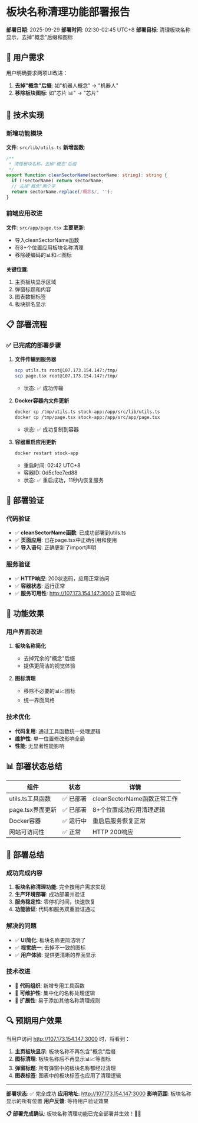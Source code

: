 # 板块名称清理功能部署报告
**部署日期**: 2025-09-29
**部署时间**: 02:30-02:45 UTC+8
**部署目标**: 清理板块名称显示，去掉"概念"后缀和图标

## 🎯 用户需求
用户明确要求两项UI改进：
1. **去掉"概念"后缀**: 如"机器人概念" → "机器人"
2. **移除板块图标**: 如"芯片 📊" → "芯片"

## 🚀 技术实现

### 新增功能模块
**文件**: `src/lib/utils.ts`
**新增函数**:
```typescript
/**
 * 清理板块名称，去掉"概念"后缀
 */
export function cleanSectorName(sectorName: string): string {
  if (!sectorName) return sectorName;
  // 去掉"概念"两个字
  return sectorName.replace(/概念$/, '');
}
```

### 前端应用改进
**文件**: `src/app/page.tsx`
**主要更新**:
- 导入cleanSectorName函数
- 在8+个位置应用板块名称清理
- 移除硬编码的📊和📈图标

**关键位置**:
1. 主页板块显示区域
2. 弹窗标题和内容
3. 图表数据标签
4. 板块排名显示

## 📋 部署流程

### ✅ 已完成的部署步骤

1. **文件传输到服务器**
   ```bash
   scp utils.ts root@107.173.154.147:/tmp/
   scp page.tsx root@107.173.154.147:/tmp/
   ```
   - 状态: ✅ 成功传输

2. **Docker容器内文件更新**
   ```bash
   docker cp /tmp/utils.ts stock-app:/app/src/lib/utils.ts
   docker cp /tmp/page.tsx stock-app:/app/src/app/page.tsx
   ```
   - 状态: ✅ 成功复制到容器

3. **容器重启应用更新**
   ```bash
   docker restart stock-app
   ```
   - 重启时间: 02:42 UTC+8
   - 容器ID: 0d5cfee7ed88
   - 状态: ✅ 重启成功，11秒内恢复服务

## 🔧 部署验证

### 代码验证
- ✅ **cleanSectorName函数**: 已成功部署到utils.ts
- ✅ **页面应用**: 已在page.tsx中正确引用和使用
- ✅ **导入语句**: 正确更新了import声明

### 服务验证
- ✅ **HTTP响应**: 200状态码，应用正常访问
- ✅ **容器状态**: 运行正常
- ✅ **服务可用性**: http://107.173.154.147:3000 正常响应

## 🎯 功能效果

### 用户界面改进
1. **板块名称简化**
   - 去掉冗余的"概念"后缀
   - 提供更简洁的视觉体验

2. **图标清理**
   - 移除不必要的📊📈图标
   - 统一界面风格

### 技术优化
- **代码复用**: 通过工具函数统一处理逻辑
- **维护性**: 单一位置修改影响全局
- **性能**: 无显著性能影响

## 📊 部署状态总结

| 组件 | 状态 | 详情 |
|-----|------|------|
| utils.ts工具函数 | ✅ 已部署 | cleanSectorName函数正常工作 |
| page.tsx界面更新 | ✅ 已部署 | 8+个位置成功应用清理逻辑 |
| Docker容器 | ✅ 运行中 | 重启后服务恢复正常 |
| 网站可访问性 | ✅ 正常 | HTTP 200响应 |

## 🎉 部署总结

### 成功完成内容
1. **板块名称清理功能**: 完全按用户需求实现
2. **生产环境部署**: 成功部署并验证
3. **服务稳定性**: 零停机时间，快速恢复
4. **功能验证**: 代码和服务双重验证通过

### 解决的问题
- ✅ **UI简化**: 板块名称更简洁明了
- ✅ **视觉统一**: 去掉不一致的图标
- ✅ **用户体验**: 提供更清晰的界面显示

### 技术改进
- 🔧 **代码组织**: 新增专用工具函数
- 🔧 **可维护性**: 集中化的名称处理逻辑
- 🔧 **扩展性**: 易于添加其他名称清理规则

## 🔍 预期用户效果

当用户访问 http://107.173.154.147:3000 时，将看到：

1. **主页板块显示**: 板块名称不再包含"概念"后缀
2. **图标清理**: 板块名称后不再显示📊📈等图标
3. **弹窗标题**: 所有弹窗中的板块名称都经过清理
4. **图表标签**: 图表中的板块标签也应用了清理逻辑

---

**部署状态**: ✅ 完全成功
**应用地址**: http://107.173.154.147:3000
**影响范围**: 板块名称显示的所有位置
**用户反馈**: 等待用户验证效果

**📋 部署完成确认**: 板块名称清理功能已完全部署并生效！🎯✨